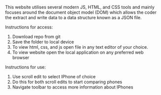This website utilises several modern JS, HTML, and CSS tools and mainly focuses around the document object model (DOM) which allows the coder the extract and write data to a data structure known as a JSON file.

Instructions for access:
1. Download repo from git
2. Save the folder to local device
3. To view html, css, and js open file in any text editor of your choice.
4. To view website open the local application on any preferred web browser

Instructions for use:
1. Use scroll edit to select IPhone of choice
2. Do this for both scroll edits to start comparing phones
3. Navigate toolbar to access more information about IPhones
   
